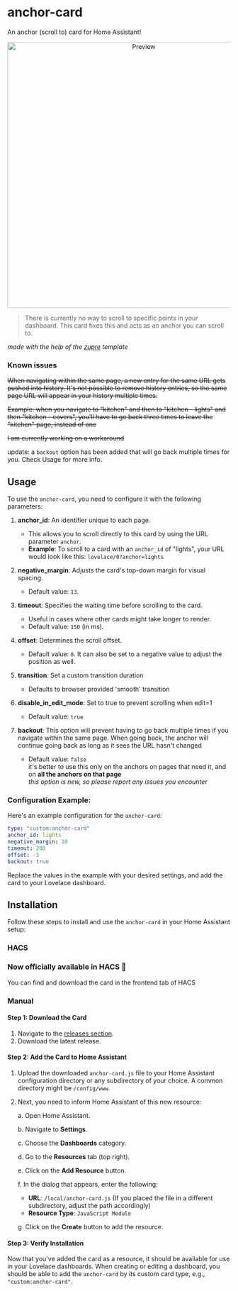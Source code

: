 # anchor-card
An anchor (scroll to) card for Home Assistant!
<p align="center">
  <img src="https://media.giphy.com/media/v1.Y2lkPTc5MGI3NjExaTM1bGhlMWt0aHlhdG4wd3cycGdxY3UzYTlhaG5rbThjMnl2dHRpdCZlcD12MV9pbnRlcm5hbF9naWZfYnlfaWQmY3Q9Zw/kMzSlpnnCpINj6YBMw/giphy.gif" alt="Preview" height="600px">
</p>

> There is currently no way to scroll to specific points in your dashboard. This card fixes this and acts as an anchor you can scroll to.

*made with the help of the [zupre](https://github.com/dangreco/zupre) template*

### Known issues

~~When navigating within the same page, a new entry for the same URL gets pushed into history. It's not possible to remove history entries, so the same page URL will appear in your history multiple times.~~

~~Example: when you navigate to "kitchen" and then to "kitchen - lights" and then "kitchen - covers", you'll have to go back three times to leave the "kitchen" page, instead of one~~

~~I am currently working on a workaround~~

update: a `backout` option has been added that will go back multiple times for you. Check Usage for more info.

## Usage

To use the `anchor-card`, you need to configure it with the following parameters:

1. **anchor_id**: An identifier unique to each page.
   - This allows you to scroll directly to this card by using the URL parameter `anchor`.
   - **Example**: To scroll to a card with an `anchor_id` of "lights", your URL would look like this: `lovelace/0?anchor=lights`

2. **negative_margin**: Adjusts the card's top-down margin for visual spacing.
   - Default value: `13`.

2. **timeout**: Specifies the waiting time before scrolling to the card.
   - Useful in cases where other cards might take longer to render.
   - Default value: `150` (in ms).

2. **offset**: Determines the scroll offset.
   - Default value: `0`. It can also be set to a negative value to adjust the position as well.

2. **transition**: Set a custom transition duration
      - Defaults to browser provided 'smooth' transition

2. **disable_in_edit_mode**: Set to true to prevent scrolling when edit=1
   - Default value: `true`

2. **backout**: This option will prevent having to go back multiple times if you navigate within the same page. When going back, the anchor will continue going back as long as it sees the URL hasn't changed
      - Default value: `false` \
        it's better to use this only on the anchors on pages that need it, and on **all the anchors on that page** \
        *this option is new, so please report any issues you encounter*

### Configuration Example:

Here's an example configuration for the `anchor-card`:

```yaml
type: "custom:anchor-card"
anchor_id: lights
negative_margin: 10
timeout: 200
offset: -5
backout: true
```

Replace the values in the example with your desired settings, and add the card to your Lovelace dashboard.

## Installation

Follow these steps to install and use the `anchor-card` in your Home Assistant setup:

### HACS

### Now officially available in HACS 🎉
You can find and download the card in the frontend tab of HACS

### Manual

#### Step 1: Download the Card

1. Navigate to the [releases section](https://github.com/ShadowAya/anchor-card/releases/latest).
2. Download the latest release.

#### Step 2: Add the Card to Home Assistant

1. Upload the downloaded `anchor-card.js` file to your Home Assistant configuration directory or any subdirectory of your choice. A common directory might be `/config/www`.

2. Next, you need to inform Home Assistant of this new resource:
   
   a. Open Home Assistant.
   
   b. Navigate to **Settings**.
   
   c. Choose the **Dashboards** category.
   
   d. Go to the **Resources** tab (top right).
   
   e. Click on the **Add Resource** button.
   
   f. In the dialog that appears, enter the following:
      - **URL**: `/local/anchor-card.js` (If you placed the file in a different subdirectory, adjust the path accordingly)
      - **Resource Type**: `JavaScript Module`

   g. Click on the **Create** button to add the resource.

#### Step 3: Verify Installation

Now that you've added the card as a resource, it should be available for use in your Lovelace dashboards. When creating or editing a dashboard, you should be able to add the `anchor-card` by its custom card type, e.g., `"custom:anchor-card"`.
